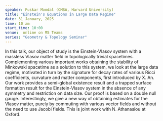 ```yaml
---
speaker: Puskar Mondal (CMSA, Harvard University)
title: "Einstein's Equations in Large Data Regime"
date: 31 January, 2025
time: 10 am
start_time: 10:00
venue:  online on MS Teams
series: "Geometry & Topology Seminar"
---
```


In this talk, our object of study is the Einstein-Vlasov system with a massless Vlasov matter field in topologically trivial spacetimes. 
Complementing various important works obtaining the stability of Minkowski spacetime as a solution to this system, we look at the large data 
regime, motivated in turn by the signature for decay rates of various Ricci coefficients, curvature and matter components, first 
introduced by X. An. Our work provides a semi-global existence result and a trapped surface formation result for the Einstein-Vlasov 
system in the absence of any symmetry and restriction on data size. Our proof is based on a double null gauge. Interestingly, we give a 
new way of obtaining estimates for the Vlasov matter, purely by commuting with various vector fields and without the need to use Jacobi 
fields. This is joint work with N. Athanasiou at Oxford.
